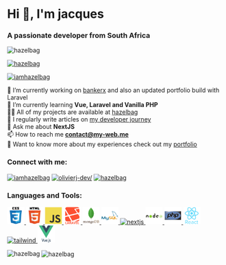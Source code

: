 <h1 align="left">Hi 👋, I'm jacques</h1>
<h3 align="left">A passionate developer from South Africa</h3>

<p align="left"> <img src="https://komarev.com/ghpvc/?username=hazelbag&label=Profile%20views&color=0e75b6&style=flat" alt="hazelbag" /> </p>

<p align="left"> <a href="https://github.com/ryo-ma/github-profile-trophy"><img src="https://github-profile-trophy.vercel.app/?username=hazelbag" alt="hazelbag" /></a> </p>

<p align="left"> <a href="https://twitter.com/iamhazelbag" target="blank"><img src="https://img.shields.io/twitter/follow/iamhazelbag?logo=twitter&style=for-the-badge" alt="iamhazelbag" /></a> </p>

🔭 I’m currently working on [bankerx](https://bankerx.co.za) and also an updated portfolio build with Laravel<br/>
🌱 I’m currently learning **Vue, Laravel and Vanilla PHP**<br/>
👨‍💻 All of my projects are available at [hazelbag](https://github.com/hazelbag?tab=repositories)<br/>
📝 I regularly write articles on [my developer journey](https://portfolio.my-web.me/blog)<br/>
💬 Ask me about **NextJS**<br/>
📫 How to reach me **contact@my-web.me**<br/>
📄 Want to know more about my experiences check out my [portfolio](https://portfolio.my-web.me/)<br/>

<h3 align="left">Connect with me:</h3>
<p align="left">
<a href="https://twitter.com/iamhazelbag" target="blank"><img align="center" src="https://raw.githubusercontent.com/rahuldkjain/github-profile-readme-generator/master/src/images/icons/Social/twitter.svg" alt="iamhazelbag" height="30" width="40" /></a>
<a href="https://linkedin.com/in/olivierj-dev/" target="blank"><img align="center" src="https://raw.githubusercontent.com/rahuldkjain/github-profile-readme-generator/master/src/images/icons/Social/linked-in-alt.svg" alt="olivierj-dev/" height="30" width="40" /></a>
<a href="https://www.hackerrank.com/hazelbag" target="blank"><img align="center" src="https://raw.githubusercontent.com/rahuldkjain/github-profile-readme-generator/master/src/images/icons/Social/hackerrank.svg" alt="hazelbag" height="30" width="40" /></a>
</p>

<h3 align="left">Languages and Tools:</h3>
<p align="left"> <a href="https://www.w3schools.com/css/" target="_blank"> <img src="https://raw.githubusercontent.com/devicons/devicon/master/icons/css3/css3-original-wordmark.svg" alt="css3" width="40" height="40"/> </a> <a href="https://www.w3.org/html/" target="_blank"> <img src="https://raw.githubusercontent.com/devicons/devicon/master/icons/html5/html5-original-wordmark.svg" alt="html5" width="40" height="40"/> </a> <a href="https://developer.mozilla.org/en-US/docs/Web/JavaScript" target="_blank"> <img src="https://raw.githubusercontent.com/devicons/devicon/master/icons/javascript/javascript-original.svg" alt="javascript" width="40" height="40"/> </a> <a href="https://laravel.com/" target="_blank"> <img src="https://raw.githubusercontent.com/devicons/devicon/master/icons/laravel/laravel-plain-wordmark.svg" alt="laravel" width="40" height="40"/> </a> <a href="https://www.mongodb.com/" target="_blank"> <img src="https://raw.githubusercontent.com/devicons/devicon/master/icons/mongodb/mongodb-original-wordmark.svg" alt="mongodb" width="40" height="40"/> </a> <a href="https://www.mysql.com/" target="_blank"> <img src="https://raw.githubusercontent.com/devicons/devicon/master/icons/mysql/mysql-original-wordmark.svg" alt="mysql" width="40" height="40"/> </a> <a href="https://nextjs.org/" target="_blank"> <img src="https://cdn.worldvectorlogo.com/logos/nextjs-3.svg" alt="nextjs" width="40" height="40"/> </a> <a href="https://nodejs.org" target="_blank"> <img src="https://raw.githubusercontent.com/devicons/devicon/master/icons/nodejs/nodejs-original-wordmark.svg" alt="nodejs" width="40" height="40"/> </a> <a href="https://www.php.net" target="_blank"> <img src="https://raw.githubusercontent.com/devicons/devicon/master/icons/php/php-original.svg" alt="php" width="40" height="40"/> </a> <a href="https://reactjs.org/" target="_blank"> <img src="https://raw.githubusercontent.com/devicons/devicon/master/icons/react/react-original-wordmark.svg" alt="react" width="40" height="40"/> </a> <a href="https://tailwindcss.com/" target="_blank"> <img src="https://www.vectorlogo.zone/logos/tailwindcss/tailwindcss-icon.svg" alt="tailwind" width="40" height="40"/> </a> <a href="https://vuejs.org/" target="_blank"> <img src="https://raw.githubusercontent.com/devicons/devicon/master/icons/vuejs/vuejs-original-wordmark.svg" alt="vuejs" width="40" height="40"/> </a> </p>

<p><img align="left" src="https://github-readme-stats.vercel.app/api/top-langs?username=hazelbag&show_icons=true&locale=en&layout=compact" alt="hazelbag" /></p>

<p>&nbsp;<img align="center" src="https://github-readme-stats.vercel.app/api?username=hazelbag&show_icons=true&locale=en" alt="hazelbag" /></p>

